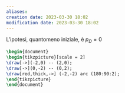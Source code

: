 ```yaml
---
aliases: 
creation date: 2023-03-30 18:02
modification date: 2023-03-30 18:02
---
```


L'ipotesi, quantomeno iniziale, è $p_{D} = 0$

```tikz
\begin{document}
\begin{tikzpicture}[scale = 2]
\draw[->](-2,0) -- (2,0);
\draw[->](0,-2) -- (0,2);
\draw[red,thick,->] (-2,-2) arc (180:90:2);
\end{tikzpicture}
\end{document}
```



